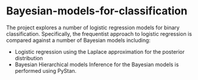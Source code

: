 # Bayesian-models-for-classification
The project explores a number of logistic regression models for binary classification. Specifically, the frequentist approach to logistic regression is compared against a number of Bayesian models including:
* Logistic regression using the Laplace approximation for the posterior distribution
* Bayesian Hierarchical models 
Inference for the  Bayesian models is performed using PyStan. 
